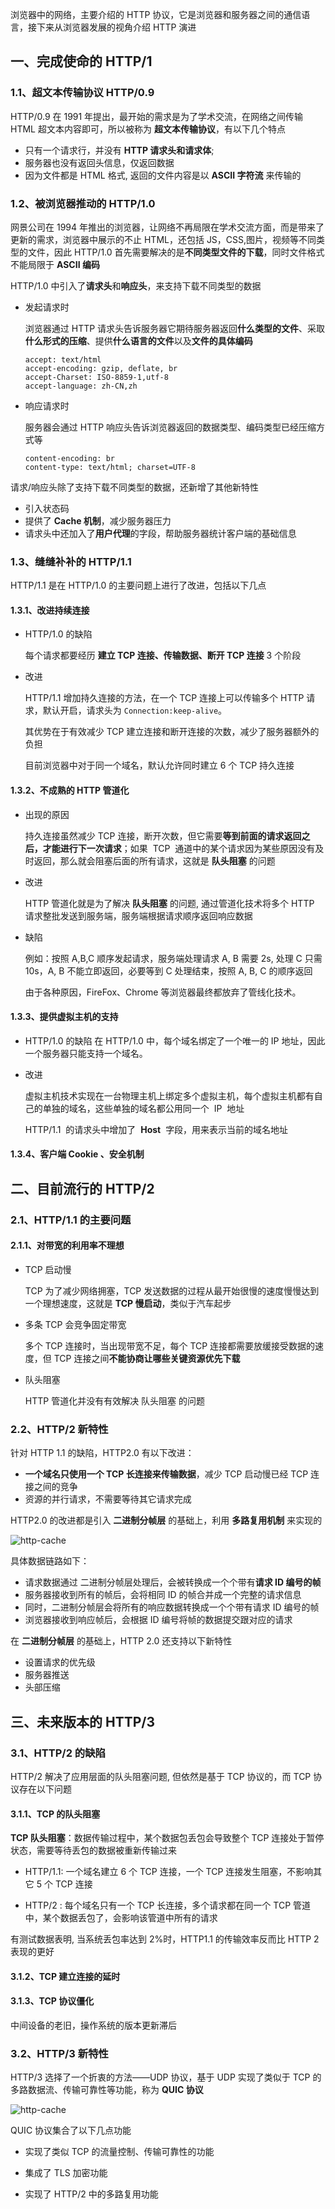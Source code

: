 浏览器中的网络，主要介绍的 HTTP 协议，它是浏览器和服务器之间的通信语言，接下来从浏览器发展的视角介绍 HTTP 演进

## 一、完成使命的 HTTP/1

### 1.1、超文本传输协议 HTTP/0.9

HTTP/0.9 在 1991 年提出，最开始的需求是为了学术交流，在网络之间传输 HTML 超文本内容即可，所以被称为 **超文本传输协议**，有以下几个特点

- 只有一个请求行，并没有 **HTTP 请求头和请求体**;
- 服务器也没有返回头信息，仅返回数据
- 因为文件都是 HTML 格式, 返回的文件内容是以 **ASCII 字符流** 来传输的

### 1.2、被浏览器推动的 HTTP/1.0

网景公司在 1994 年推出的浏览器，让网络不再局限在学术交流方面，而是带来了更新的需求，浏览器中展示的不止 HTML，还包括 JS，CSS,图片，视频等不同类型的文件，因此 HTTP/1.0 首先需要解决的是**不同类型文件的下载**，同时文件格式不能局限于 **ASCII 编码**

HTTP/1.0 中引入了**请求头**和**响应头**，来支持下载不同类型的数据

- 发起请求时

  浏览器通过 HTTP 请求头告诉服务器它期待服务器返回**什么类型的文件**、采取**什么形式的压缩**、提供**什么语言的文件**以及**文件的具体编码**

  ```
  accept: text/html
  accept-encoding: gzip, deflate, br
  accept-Charset: ISO-8859-1,utf-8
  accept-language: zh-CN,zh
  ```

- 响应请求时

  服务器会通过 HTTP 响应头告诉浏览器返回的数据类型、编码类型已经压缩方式等

  ```
  content-encoding: br
  content-type: text/html; charset=UTF-8
  ```

请求/响应头除了支持下载不同类型的数据，还新增了其他新特性

- 引入状态码
- 提供了 **Cache 机制**，减少服务器压力
- 请求头中还加入了**用户代理**的字段，帮助服务器统计客户端的基础信息

### 1.3、缝缝补补的 HTTP/1.1

HTTP/1.1 是在 HTTP/1.0 的主要问题上进行了改进，包括以下几点

#### 1.3.1、改进持续连接

- HTTP/1.0 的缺陷

  每个请求都要经历 **建立 TCP 连接、传输数据、断开 TCP 连接** 3 个阶段

- 改进

  HTTP/1.1 增加持久连接的方法，在一个 TCP 连接上可以传输多个 HTTP 请求，默认开启，请求头为 `Connection:keep-alive`。

  其优势在于有效减少 TCP 建立连接和断开连接的次数，减少了服务器额外的负担

  目前浏览器中对于同一个域名，默认允许同时建立 6 个 TCP 持久连接

#### 1.3.2、不成熟的 HTTP 管道化

- 出现的原因

  持久连接虽然减少 TCP 连接，断开次数，但它需要**等到前面的请求返回之后，才能进行下一次请求**；如果  TCP  通道中的某个请求因为某些原因没有及时返回，那么就会阻塞后面的所有请求，这就是 **队头阻塞** 的问题

- 改进

  HTTP 管道化就是为了解决 **队头阻塞** 的问题, 通过管道化技术将多个 HTTP 请求整批发送到服务端，服务端根据请求顺序返回响应数据

- 缺陷

  例如：按照 A,B,C 顺序发起请求，服务端处理请求 A, B 需要 2s, 处理 C 只需 10s，A, B 不能立即返回，必要等到 C 处理结束，按照 A, B, C 的顺序返回

  由于各种原因，FireFox、Chrome 等浏览器最终都放弃了管线化技术。

#### 1.3.3、提供虚拟主机的支持

- HTTP/1.0 的缺陷
  在 HTTP/1.0 中，每个域名绑定了一个唯一的 IP 地址，因此一个服务器只能支持一个域名。

- 改进

  虚拟主机技术实现在一台物理主机上绑定多个虚拟主机，每个虚拟主机都有自己的单独的域名，这些单独的域名都公用同一个  IP  地址

  HTTP/1.1  的请求头中增加了  **Host**  字段，用来表示当前的域名地址

#### 1.3.4、客户端 Cookie 、安全机制

## 二、目前流行的 HTTP/2

### 2.1、HTTP/1.1 的主要问题

#### 2.1.1、对带宽的利用率不理想

- TCP 启动慢

  TCP 为了减少网络拥塞，TCP 发送数据的过程从最开始很慢的速度慢慢达到一个理想速度，这就是 **TCP 慢启动**，类似于汽车起步

- 多条 TCP 会竞争固定带宽

  多个 TCP 连接时，当出现带宽不足，每个 TCP 连接都需要放缓接受数据的速度，但 TCP 连接之间**不能协商让哪些关键资源优先下载**

- 队头阻塞

  HTTP 管道化并没有有效解决 队头阻塞 的问题

### 2.2、HTTP/2 新特性

针对 HTTP 1.1 的缺陷，HTTP2.0 有以下改进：

- **一个域名只使用一个 TCP 长连接来传输数据**，减少 TCP 启动慢已经 TCP 连接之间的竞争
- 资源的并行请求，不需要等待其它请求完成

HTTP2.0 的改进都是引入 **二进制分帧层** 的基础上，利用 **多路复用机制** 来实现的

![http-cache](/images/browser/http2-duolufuyong.png)

具体数据链路如下：

- 请求数据通过 二进制分帧层处理后，会被转换成一个个带有**请求 ID 编号的帧**
- 服务器接收到所有的帧后，会将相同 ID 的帧合并成一个完整的请求信息
- 同时，二进制分帧层会将所有的响应数据转换成一个个带有请求 ID 编号的帧
- 浏览器接收到响应帧后，会根据 ID 编号将帧的数据提交跟对应的请求

在 **二进制分帧层** 的基础上，HTTP 2.0 还支持以下新特性

- 设置请求的优先级
- 服务器推送
- 头部压缩

## 三、未来版本的 HTTP/3

### 3.1、HTTP/2 的缺陷

HTTP/2 解决了应用层面的队头阻塞问题, 但依然是基于 TCP 协议的，而 TCP 协议存在以下问题

#### 3.1.1、TCP 的队头阻塞

**TCP 队头阻塞**：数据传输过程中，某个数据包丢包会导致整个 TCP 连接处于暂停状态，需要等待丢包的数据被重新传输过来

- HTTP/1.1: 一个域名建立 6 个 TCP 连接，一个 TCP 连接发生阻塞，不影响其它 5 个 TCP 连接

- HTTP/2 : 每个域名只有一个 TCP 长连接，多个请求都在同一个 TCP 管道中，某个数据丢包了，会影响该管道中所有的请求

有测试数据表明, 当系统丢包率达到 2%时，HTTP1.1 的传输效率反而比 HTTP 2 表现的更好

#### 3.1.2、TCP 建立连接的延时

#### 3.1.3、TCP 协议僵化

中间设备的老旧，操作系统的版本更新滞后

### 3.2、HTTP/3 新特性

HTTP/3 选择了一个折衷的方法——UDP 协议，基于 UDP 实现了类似于 TCP 的多路数据流、传输可靠性等功能，称为 **QUIC 协议**

![http-cache](/images/browser/http3-quic.png)

QUIC 协议集合了以下几点功能

- 实现了类似 TCP 的流量控制、传输可靠性的功能

- 集成了 TLS 加密功能

- 实现了 HTTP/2 中的多路复用功能

